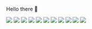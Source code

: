 Hello there 👋

<p>
    <img src="https://img.shields.io/badge/-Git-F44D27?style=flat&logo=Git&logoColor=white"/>
    <img src="https://img.shields.io/badge/JavaScript-F7DF1E?style=flat&logo=javascript&logoColor=black"/>
    <img src="https://img.shields.io/badge/Node.js-43853D?style=flat&logo=node.js&logoColor=white"/>
    <img src="https://img.shields.io/badge/-Visual%20Studio%20Code-23A9F2?style=flat&logo=Visual%20Studio%20Code&logoColor=white"/>
    <img src="https://img.shields.io/badge/-Github-181717?style=flat&logo=GitHub&logoColor=white"/>
    <img src="https://img.shields.io/badge/-NPM-CB3837?style=flat&logo=NPM&logoColor=white"/>
    <img src="https://img.shields.io/badge/-Trello-0079BF?style=flat&logo=Trello&logoColor=white"/>
    <img src="https://img.shields.io/badge/-MySQL-F29111?style=flat&logo=MySQL&logoColor=white"/>
    <img src="https://img.shields.io/badge/PostgreSQL-316192?style=flat&logo=postgresql&logoColor=white"/>
    <img src="https://img.shields.io/badge/-Google%20Cloud-4285F4?style=flat&logo=Google%20Cloud&logoColor=white"/>
    <img src="https://img.shields.io/badge/Amazon_AWS-FF9900?style=flat&logo=amazonaws&logoColor=white"/>
</p>

